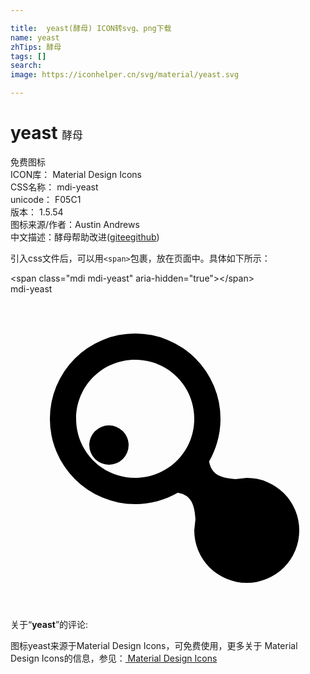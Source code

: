 ```yaml
---

title:  yeast(酵母) ICON转svg、png下载
name: yeast
zhTips: 酵母
tags: []
search: 
image: https://iconhelper.cn/svg/material/yeast.svg

---
```


# yeast  <small style="font-size: 60%;font-weight: 100">酵母</small>


<div class="detail-page">
<p>
<span><span class="badge-success badge">免费图标</span> </span>
<br/>
<span>
ICON库：
<span class="badge-secondary badge">Material Design Icons</span> 
</span>
<br/>
<span>
CSS名称：
<span class="badge-secondary badge">mdi-yeast</span> 
</span>
<br/>
<span>
unicode：
<span class="badge-secondary badge">F05C1</span> 
<copy-btn content='F05C1' btn-title=""></copy-btn>
<copy-btn :content='String.fromCodePoint(parseInt("F05C1", 16))' btn-title="复制U"></copy-btn>
</span>
<br/>
<span>
版本：
<span class="badge-secondary badge">1.5.54</span> 
</span>
<br/>
<span>图标来源/作者：<span class="badge-light badge">Austin Andrews</span></span> 
<br/>
<span class="zh-detail">中文描述：<span class="badge-primary badge">酵母</span><span class="help-link"><span>帮助改进</span>(<a href="https://gitee.com/liuwave/icon-helper/edit/master/json/material/yeast.json" target="_blank" rel="noopener noreferrer">gitee</a><a href="https://github.com/liuwave/icon-helper/edit/master/json/material/yeast.json" target="_blank" rel="noopener noreferrer">github</a></span>)</span><br/>
</p>
</div>
<div class="alert alert-dark">
  <i class="mdi mdi-yeast mdi-48px"></i>
  <i class="mdi mdi-yeast mdi-36px"></i>
  <i class="mdi mdi-yeast mdi-24px"></i>
  <i class="mdi mdi-yeast mdi-18px"></i>
</div>
<div>
  <p>引入css文件后，可以用<code>&lt;span&gt;</code>包裹，放在页面中。具体如下所示：    
  </p>
  <div class="alert alert-primary" style="font-size: 14px">
    &lt;span class="mdi mdi-yeast" aria-hidden="true"&gt;&lt;/span&gt;
    <copy-btn content='<span class="mdi mdi-yeast" aria-hidden="true"></span>'></copy-btn>
  </div>
  <div class="alert alert-secondary">
    <i class="mdi mdi-yeast"
    style="font-size: 24px"
    aria-hidden="true"></i> mdi-yeast
    <copy-btn content="mdi-yeast" btn-title="复制图标名称"></copy-btn>
  </div>
</div>
<div id="svg" class="svg-wrap">
<svg xmlns="http://www.w3.org/2000/svg" viewBox="0 0 24 24"><path d="M18,14A4,4 0 0,1 22,18A4,4 0 0,1 18,22A4,4 0 0,1 14,18L14.09,17.15C14.05,16.45 13.92,15.84 13.55,15.5C13.35,15.3 13.07,15.19 12.75,15.13C11.79,15.68 10.68,16 9.5,16A6.5,6.5 0 0,1 3,9.5A6.5,6.5 0 0,1 9.5,3A6.5,6.5 0 0,1 16,9.5C16,10.68 15.68,11.79 15.13,12.75C15.19,13.07 15.3,13.35 15.5,13.55C15.84,13.92 16.45,14.05 17.15,14.09L18,14M7.5,10A1.5,1.5 0 0,1 9,11.5A1.5,1.5 0 0,1 7.5,13A1.5,1.5 0 0,1 6,11.5A1.5,1.5 0 0,1 7.5,10M9.5,5C7,5 5,7 5,9.5C5,12 7,14 9.5,14C12,14 14,12 14,9.5C14,7 12,5 9.5,5Z" /></svg>
</div>
<detail full-name='mdi-yeast'></detail>
<div class="icon-detail__container">
<p>关于“<b>yeast</b>”的评论:</p>
</div>
<Vssue title="关于“yeast”的评论" />    
<div><p>图标yeast来源于Material Design Icons，可免费使用，更多关于 Material Design Icons的信息，参见：<a target="_blank" href="https://iconhelper.cn/material.html"> Material Design Icons</a>
</p></div>
